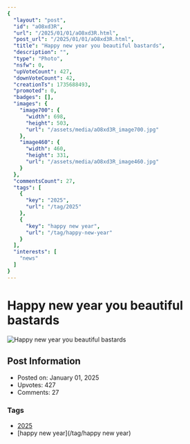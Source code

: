 ```yaml
---
{
  "layout": "post",
  "id": "aO8xd3R",
  "url": "/2025/01/01/aO8xd3R.html",
  "post_url": "/2025/01/01/aO8xd3R.html",
  "title": "Happy new year you beautiful bastards",
  "description": "",
  "type": "Photo",
  "nsfw": 0,
  "upVoteCount": 427,
  "downVoteCount": 42,
  "creationTs": 1735688493,
  "promoted": 0,
  "badges": [],
  "images": {
    "image700": {
      "width": 698,
      "height": 503,
      "url": "/assets/media/aO8xd3R_image700.jpg"
    },
    "image460": {
      "width": 460,
      "height": 331,
      "url": "/assets/media/aO8xd3R_image460.jpg"
    }
  },
  "commentsCount": 27,
  "tags": [
    {
      "key": "2025",
      "url": "/tag/2025"
    },
    {
      "key": "happy new year",
      "url": "/tag/happy-new-year"
    }
  ],
  "interests": [
    "news"
  ]
}
---
```


# Happy new year you beautiful bastards

![Happy new year you beautiful bastards](/assets/media/aO8xd3R_image700.jpg)

## Post Information

- Posted on: January 01, 2025
- Upvotes: 427
- Comments: 27

### Tags

- [2025](/tag/2025)
- [happy new year](/tag/happy new year)
